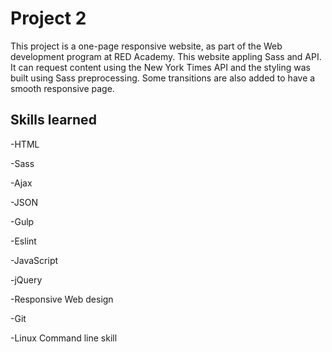 # Project 2

This project is a one-page responsive website, as part of the Web development program at RED Academy. This website appling Sass and API. It can request content using the New York Times API and the styling was built using Sass preprocessing. Some transitions are also added to have a smooth responsive page.

## Skills learned

-HTML

-Sass

-Ajax

-JSON

-Gulp

-Eslint

-JavaScript

-jQuery

-Responsive Web design

-Git

-Linux Command line skill
